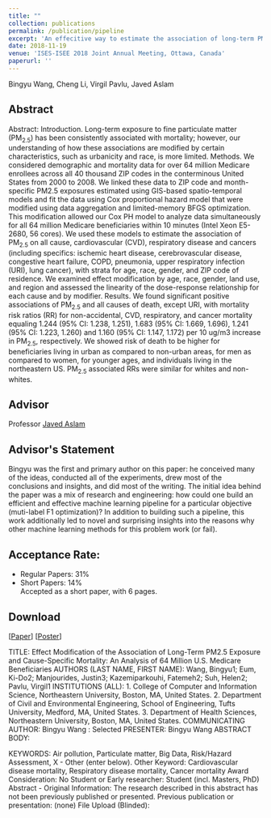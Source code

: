 ```yaml
---
title: ""
collection: publications
permalink: /publication/pipeline
excerpt: 'An effecitive way to estimate the association of long-term PM2.5 and cause-specific mortality over 64 million Medicare enrollees in United States from 2000 to 2008.'
date: 2018-11-19
venue: 'ISES-ISEE 2018 Joint Annual Meeting, Ottawa, Canada'
paperurl: ''
---
```

Bingyu Wang, Cheng Li, Virgil Pavlu, Javed Aslam


Abstract
------
Abstract: Introduction. Long-term exposure to fine particulate matter (PM<sub>2.5</sub>) has been consistently associated with mortality; however, our understanding of how these associations are modified by certain characteristics, such as urbanicity and race, is more limited.
Methods. We considered demographic and mortality data for over 64 million Medicare enrollees across all 40 thousand ZIP codes in the conterminous United States from 2000 to 2008. We linked these data to ZIP code and month-specific PM2.5 exposures estimated using GIS-based spatio-temporal models and fit the data using Cox proportional hazard model that were modified using data aggregation and limited-memory BFGS optimization. This modification allowed our Cox PH model to analyze data simultaneously for all 64 million Medicare beneficiaries within 10 minutes (Intel Xeon E5-2680, 56 cores). We used these models to estimate the association of PM<sub>2.5</sub> on all cause, cardiovascular (CVD), respiratory disease and cancers (including specifics: ischemic heart disease, cerebrovascular disease, congestive heart failure, COPD, pneumonia, upper respiratory infection (URI), lung cancer), with strata for age, race, gender, and ZIP code of residence. We examined effect modification by age, race, gender, land use, and region and assessed the linearity of the dose-response relationship for each cause and by modifier.
Results. We found significant positive associations of PM<sub>2.5</sub> and all causes of death, except URI, with mortality risk ratios (RR) for non-accidental, CVD, respiratory, and cancer mortality equaling 1.244 (95% CI: 1.238, 1.251), 1.683 (95% CI: 1.669, 1.696), 1.241 (95% CI: 1.223, 1.260) and 1.160 (95% CI: 1.147, 1.172) per 10 ug/m3 increase in PM<sub>2.5</sub>, respectively. We showed risk of death to be higher for beneficiaries living in urban as compared to non-urban areas, for men as compared to women, for younger ages, and individuals living in the northeastern US. PM<sub>2.5</sub> associated RRs were similar for whites and non-whites.


Advisor
------
Professor [Javed Aslam](http://www.ccs.neu.edu/home/jaa/)

Advisor's Statement
------
Bingyu was the first and primary author on this paper: he conceived many of the ideas, conducted all of the experiments, drew most of the conclusions and insights, and did most of the writing.  The initial idea behind the paper was a mix of research and engineering: how could one build an efficient and effective machine learning pipeline for a particular objective (muti-label F1 optimization)?  In addition to building such a pipeline, this work additionally led to novel and surprising insights into the reasons why other machine learning methods for this problem work (or fail).  

Acceptance Rate:
------
* Regular Papers: 31%  
* Short Papers:   14%  
Accepted as a short paper, with 6 pages.   

Download
------
[[Paper](http://bingyouwang.github.io/files/pipeline.pdf)] [[Poster](http://bingyouwang.github.io/files/pipeline_poster_.pdf)]

TITLE: Effect Modification of the Association of Long-Term PM2.5 Exposure and Cause-Specific Mortality: An Analysis of 64 Million U.S. Medicare Beneficiaries
AUTHORS (LAST NAME, FIRST NAME): Wang, Bingyu1; Eum, Ki-Do2; Manjourides, Justin3; Kazemiparkouhi, Fatemeh2; Suh, Helen2; Pavlu, Virgil1
INSTITUTIONS (ALL): 1. College of Computer and Information Science, Northeastern University, Boston, MA, United States. 
2. Department of Civil and Environmental Engineering, School of Engineering, Tufts University, Medford, MA, United States. 
3. Department of Health Sciences, Northeastern University, Boston, MA, United States. 
COMMUNICATING AUTHOR:
Bingyu Wang : Selected
PRESENTER: Bingyu Wang
ABSTRACT BODY: 

KEYWORDS: Air pollution, Particulate matter, Big Data, Risk/Hazard Assessment, X - Other (enter below).
Other Keyword: Cardiovascular disease mortality, Respiratory disease mortality, Cancer mortality
Award Consideration: No
Student or Early researcher: Student (incl. Masters, PhD)
Abstract - Original Information: The research described in this abstract has not been previously published or presented.
Previous publication or presentation: (none)
File Upload (Blinded):
<!-- Recommended citation: Your Name, You. (2015). "Paper Title Number 3." <i>Journal 1</i>. 1(3). -->